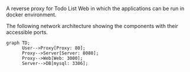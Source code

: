 A reverse proxy for Todo List Web in which the applications can be run in docker environment.

The following network architecture showing the components with their accessible ports.

```mermaid
graph TD;
      User-->Proxy[Proxy: 80];
      Proxy-->Server[Server: 8080];
      Proxy-->Web[Web: 3000];
      Server-->DB[mysql: 3306];
```